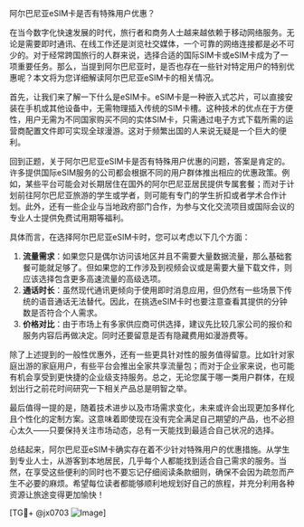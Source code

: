 阿尔巴尼亚eSIM卡是否有特殊用户优惠？

在当今数字化快速发展的时代，旅行者和商务人士越来越依赖于移动网络服务。无论是需要即时通讯、在线工作还是浏览社交媒体，一个可靠的网络连接都是必不可少的。对于经常跨国旅行的人群来说，选择合适的国际SIM卡或eSIM卡成为了一项重要任务。那么，当提到阿尔巴尼亚时，是否也存在一些针对特定用户的特别优惠呢？本文将为您详细解读阿尔巴尼亚eSIM卡的相关情况。

首先，让我们来了解一下什么是eSIM卡。eSIM卡是一种嵌入式芯片，可以直接安装在手机或其他设备中，无需物理插入传统的SIM卡槽。这种技术的优点在于方便性，用户无需为不同国家购买不同的实体SIM卡，只需通过电子方式下载所需的运营商配置文件即可实现全球漫游。这对于频繁出国的人来说无疑是一个巨大的便利。

回到正题，关于阿尔巴尼亚eSIM卡是否有特殊用户优惠的问题，答案是肯定的。许多提供国际eSIM服务的公司都会根据不同的用户群体推出相应的优惠政策。例如，某些平台可能会对长期居住在国外的阿尔巴尼亚居民提供专属套餐；而对于计划前往阿尔巴尼亚旅游的学生或学者，则可能有专门的学生折扣或者学术合作计划。此外，还有一些企业与当地政府部门合作，为参与文化交流项目或国际会议的专业人士提供免费试用期等福利。

具体而言，在选择阿尔巴尼亚eSIM卡时，您可以考虑以下几个方面：
1. **流量需求**：如果您只是偶尔访问该地区并且不需要大量数据流量，那么基础套餐可能就足够了。但如果您的工作涉及到视频会议或是需要大量下载文件，则应该选择包含更多高速流量的高级选项。
2. **通话时长**：虽然现代通讯更倾向于使用即时消息应用，但仍然有一些场景下传统的语音通话无法替代。因此，在挑选eSIM卡时也要注意查看其提供的分钟数是否符合个人需求。
3. **价格对比**：由于市场上有多家供应商可供选择，建议先比较几家公司的报价和服务内容后再做决定。同时还要留意是否有隐藏费用如漫游费等。

除了上述提到的一般性优惠外，还有一些更具针对性的服务值得留意。比如针对家庭出游的家庭用户，有些平台会推出全家共享流量包；而对于企业家来说，也可能有机会享受到更快捷的企业级支持服务。总之，无论您属于哪一类用户群体，在规划出行之前花时间研究一下相关产品总是明智之举。

最后值得一提的是，随着技术进步以及市场需求变化，未来或许会出现更加多样化且个性化的定制方案。这意味着即使现在没有完全满足自己期望的产品，也不必担心太久——只要保持关注市场动态，总有一天能找到最适合自己状况的选择。

总结起来，阿尔巴尼亚eSIM卡确实存在着不少针对特殊用户的优惠措施。从学生到专业人士，从游客到本地居民，几乎每个人都能找到适合自己需求的服务。当然，在享受这些便利的同时也不要忘记仔细阅读条款细则，确保不会因为疏忽而产生不必要的麻烦。希望每位读者都能够顺利地规划好自己的旅程，并充分利用各种资源让旅途变得更加愉快！

[TG💪+ @jx0703 ![Image](https://github.com/user-attachments/assets/dbca1d08-cadb-493c-b0ec-ad6f7a83f270)]